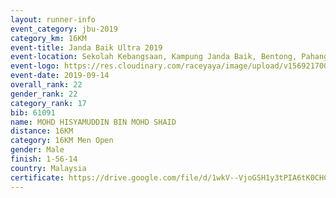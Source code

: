 ```yaml
---
layout: runner-info 
event_category: jbu-2019 
category_km: 16KM 
event-title: Janda Baik Ultra 2019
event-location: Sekolah Kebangsaan, Kampung Janda Baik, Bentong, Pahang, Malaysia 
event-logo: https://res.cloudinary.com/raceyaya/image/upload/v1569217009/logo/janda-baik_vch1pc.jpg 
event-date: 2019-09-14 
overall_rank: 22
gender_rank: 22
category_rank: 17
bib: 61091
name: MOHD HISYAMUDDIN BIN MOHD SHAID
distance: 16KM
category: 16KM Men Open
gender: Male
finish: 1-56-14
country: Malaysia
certificate: https://drive.google.com/file/d/1wkV--VjoGSH1y3tPIA6tK0CHCoasVD2B/view?usp=sharing
---
```

